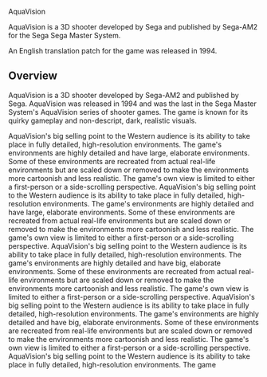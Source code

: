 AquaVision

AquaVision is a 3D shooter developed by Sega and published by Sega-AM2 for the Sega Sega Master System.

An English translation patch for the game was released in 1994.

## Overview

AquaVision is a 3D shooter developed by Sega-AM2 and published by Sega. AquaVision was released in 1994 and was the last in the Sega Master System's AquaVision series of shooter games. The game is known for its quirky gameplay and non-descript, dark, realistic visuals.

AquaVision's big selling point to the Western audience is its ability to take place in fully detailed, high-resolution environments. The game's environments are highly detailed and have large, elaborate environments. Some of these environments are recreated from actual real-life environments but are scaled down or removed to make the environments more cartoonish and less realistic. The game's own view is limited to either a first-person or a side-scrolling perspective. AquaVision's big selling point to the Western audience is its ability to take place in fully detailed, high-resolution environments. The game's environments are highly detailed and have large, elaborate environments. Some of these environments are recreated from actual real-life environments but are scaled down or removed to make the environments more cartoonish and less realistic. The game's own view is limited to either a first-person or a side-scrolling perspective. AquaVision's big selling point to the Western audience is its ability to take place in fully detailed, high-resolution environments. The game's environments are highly detailed and have big, elaborate environments. Some of these environments are recreated from actual real-life environments but are scaled down or removed to make the environments more cartoonish and less realistic. The game's own view is limited to either a first-person or a side-scrolling perspective. AquaVision's big selling point to the Western audience is its ability to take place in fully detailed, high-resolution environments. The game's environments are highly detailed and have big, elaborate environments. Some of these environments are recreated from real-life environments but are scaled down or removed to make the environments more cartoonish and less realistic. The game's own view is limited to either a first-person or a side-scrolling perspective. AquaVision's big selling point to the Western audience is its ability to take place in fully detailed, high-resolution environments. The game